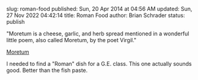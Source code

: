 slug: roman-food
published: Sun, 20 Apr 2014 at 04:56 AM
updated: Sun, 27 Nov 2022 04:42:14 
title: Roman Food
author: Brian Schrader
status: publish

<div class="link">"Moretum is a cheese, garlic, and herb spread mentioned in a wonderful little poem, also called Moretum, by the poet Virgil."</div>

[Moretum](http://pass-the-garum.blogspot.com/2012/10/cooking-apicius.html)

I needed to find a "Roman" dish for a G.E. class. This one actually sounds good. Better than the fish paste.

